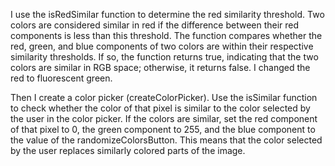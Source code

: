 I use the isRedSimilar function to determine the red similarity threshold. Two colors are considered similar in red if the difference between their red components is less than this threshold. The function compares whether the red, green, and blue components of two colors are within their respective similarity thresholds. If so, the function returns true, indicating that the two colors are similar in RGB space; otherwise, it returns false. I changed the red to fluorescent green. 

Then I create a color picker (createColorPicker). Use the isSimilar function to check whether the color of that pixel is similar to the color selected by the user in the color picker. If the colors are similar, set the red component of that pixel to 0, the green component to 255, and the blue component to the value of the randomizeColorsButton. This means that the color selected by the user replaces similarly colored parts of the image.